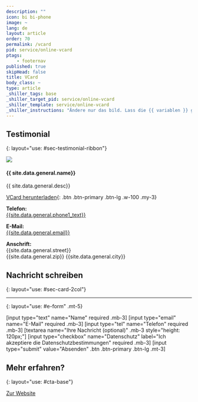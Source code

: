 ```yaml
---
description: ""
icon: bi bi-phone
image: ~
lang: de
layout: article
order: 70
permalink: /vcard
pid: service/online-vcard
ptags: 
    - footernav
published: true
skipHead: false
title: VCard
body_class: ~
type: article
_shiller_tags: base
_shiller_target_pid: service/online-vcard
_shiller_template: service/online-vcard
_shiller_instructions: "Ändere nur das bild. Lass die {{ variablen }} genau so stehen."
---
```


## Testimonial
{: layout="use: #sec-testimonial-ribbon"}

![](https://cdn.leuffen.de//s-seemann-k135/v2/2/a_gfedcba/seemann-portrait-1x1.webp)


#### {{ site.data.general.name}}

{{ site.data.general.desc}}

[VCard herunterladen](/praxis.vcf){: .btn .btn-primary .btn-lg .w-100 .my-3}

<i class="bi bi-telephone-forward"></i> **Telefon:** <br>[{{site.data.general.phone1_text}}]({{site.data.general.phone1}})


<i class="bi bi-envelope"></i> **E-Mail:**<br>
[{{site.data.general.email}}](mailto:{{site.data.general.email}})


<i class="bi bi-geo-alt"></i> **Anschrift:**<br>
{{site.data.general.street}}<br>
{{site.data.general.zip}} {{site.data.general.city}}









## Nachricht schreiben
{: layout="use: #sec-card-2col"}

---
{: layout="use: #e-form" .mt-5}

[input type="text"  name="Name" required .mb-3]
[input type="email" name="E-Mail" required .mb-3]
[input type="tel" name="Telefon" required .mb-3]
[textarea name="Ihre Nachricht (optional)" .mb-3 style="height: 120px;"]
[input type="checkbox" name="Datenschutz" label="Ich akzeptiere die Datenschutzbestimmungen" required .mb-3]
[input type="submit" value="Absenden" .btn .btn-primary .btn-lg .mt-3]

## Mehr erfahren?
{: layout="use: #cta-base"}

[Zur Website](/)
